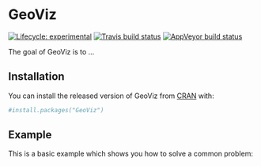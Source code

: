 
<!-- README.md is generated from README.Rmd. Please edit that file -->

# GeoViz

<!-- badges: start -->

[![Lifecycle:
experimental](https://img.shields.io/badge/lifecycle-experimental-orange.svg)](https://www.tidyverse.org/lifecycle/#experimental)
[![Travis build
status](https://travis-ci.org/w4356y/GeoViz.svg?branch=master)](https://travis-ci.org/w4356y/GeoViz)
[![AppVeyor build
status](https://ci.appveyor.com/api/projects/status/github/w4356y/GeoViz?branch=master&svg=true)](https://ci.appveyor.com/project/w4356y/GeoViz)
<!-- badges: end -->

The goal of GeoViz is to …

## Installation

You can install the released version of GeoViz from
[CRAN](https://CRAN.R-project.org) with:

``` r
#install.packages("GeoViz")
```

## Example

This is a basic example which shows you how to solve a common problem:
